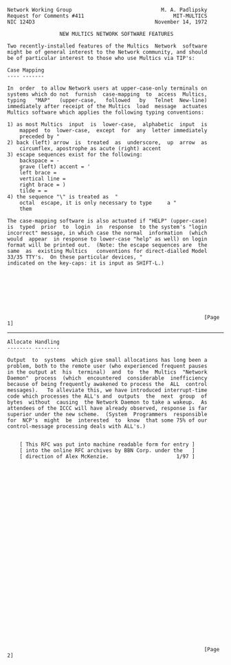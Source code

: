     Network Working Group                             M. A. Padlipsky
    Request for Comments #411                             MIT-MULTICS
    NIC 124D3                                       November 14, 1972

                     NEW MULTICS NETWORK SOFTWARE FEATURES

    Two recently-installed features of the Multics  Network  software
    might be of general interest to the Network community, and should
    be of particular interest to those who use Multics via TIP's:

    Case Mapping
    ---- -------

    In  order  to allow Network users at upper-case-only terminals on
    systems which do not  furnish  case-mapping  to  access  Multics,
    typing   "MAP"   (upper-case,   followed   by   Telnet  New-line)
    immediately after receipt of the Multics  load  message  actuates
    Multics software which applies the following typing conventions:

    1) as most Multics  input  is  lower-case,  alphabetic  input  is
        mapped  to  lower-case,  except  for  any  letter immediately
        preceded by "
    2) back (left) arrow  is  treated  as  underscore,  up  arrow  as
        circumflex, apostrophe as acute (right) accent
    3) escape sequences exist for the following:
        backspace = -
        grave (left) accent = '
        left brace =
        vertical line =
        right brace = )
        tilde = =
    4) the sequence "\" is treated as  "
        octal  escape, it is only necessary to type     a "
        them

    The case-mapping software is also actuated if "HELP" (upper-case)
    is  typed  prior  to  login  in  response  to the system's "login
    incorrect" message, in which case the normal  information  (which
    would  appear  in response to lower-case "help" as well) on login
    format will be printed out.  (Note: the escape sequences are  the
    same  as  existing Multics   conventions for direct-dialled Model
    33/35 TTY's.  On these particular devices, "
    indicated on the key-caps: it is input as SHIFT-L.)








                                                                    [Page 1]

------------------------------------------------------------------------

``` newpage
Allocate Handling
-------- --------

Output  to  systems  which give small allocations has long been a
problem, both to the remote user (who experienced frequent pauses
in the output at  his  terminal)  and  to  the  Multics  "Network
Daemon"  process  (which  encountered  considerable  inefficiency
because of being frequently awakened to process the  ALL  control
messages).   To alleviate this, we have introduced interrupt-time
code which processes the ALL's and  outputs  the  next  group  of
bytes  without  causing  the Network Daemon to take a wakeup.  As
attendees of the ICCC will have already observed, response is far
superior under the new scheme.  (System  Programmers  responsible
for  NCP's  might  be  interested  to  know  that some 75% of our
control-message processing deals with ALL's.)


    [ This RFC was put into machine readable form for entry ]
    [ into the online RFC archives by BBN Corp. under the   ]
    [ direction of Alex McKenzie.                      1/97 ]































                                                                [Page 2]
```
